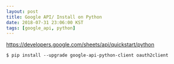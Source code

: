 ```yaml
---
layout: post
title: Google API/ Install on Python
date: 2018-07-31 23:06:00 KST
tags: [google_api, python]
---
```



https://developers.google.com/sheets/api/quickstart/python

```
$ pip install --upgrade google-api-python-client oauth2client
```


